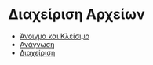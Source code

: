 # Διαχείριση Αρχείων

- [Άνοιγμα και Κλείσιμο](1-open_close_file.ipynb)
- [Ανάγνωση](2-read_file.ipynb)
- [Διαχείριση](3-file_management.ipynb)
